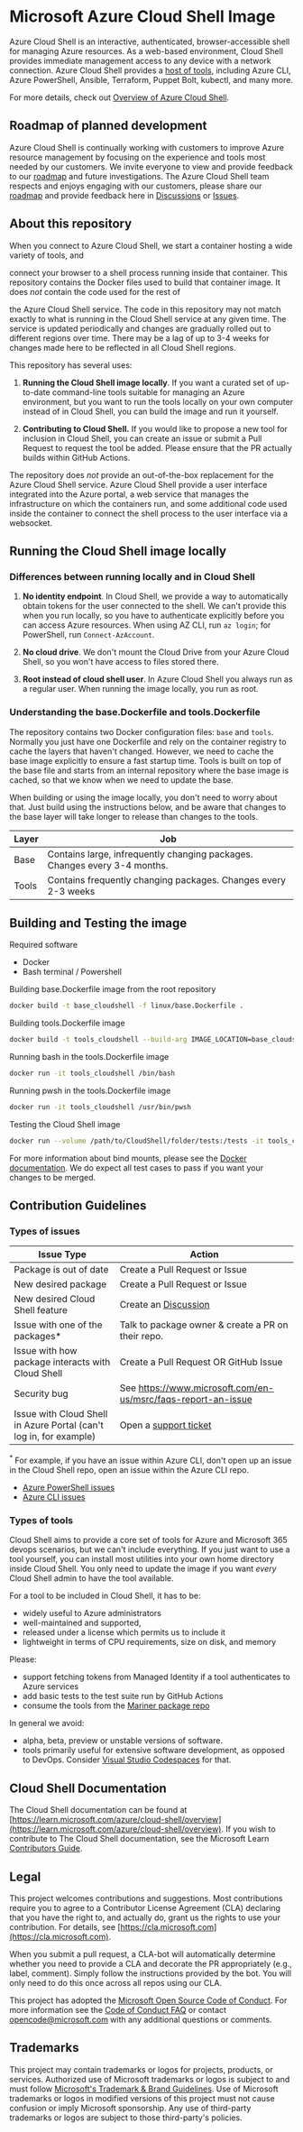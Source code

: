 
# Microsoft Azure Cloud Shell Image

Azure Cloud Shell is an interactive, authenticated, browser-accessible shell for managing Azure
resources. As a web-based environment, Cloud Shell provides immediate management access to any
device with a network connection. Azure Cloud Shell provides a
[host of tools](https://docs.microsoft.com/azure/cloud-shell/features), including Azure CLI, Azure
PowerShell, Ansible, Terraform, Puppet Bolt, kubectl, and many more.

For more details, check out
[Overview of Azure Cloud Shell](https://docs.microsoft.com/azure/cloud-shell/overview).

## Roadmap of planned development

Azure Cloud Shell is continually working with customers to improve Azure resource management by
focusing on the experience and tools most needed by our customers. We invite everyone to view and
provide feedback to our [roadmap](./roadmap/cs-roadmap-2023.md) and future investigations. The Azure
Cloud Shell team respects and enjoys engaging with our customers, please share our
[roadmap](./roadmap/cs-roadmap-2023.md) and provide feedback here in
[Discussions](https://github.com/Azure/CloudShell/discussions) or
[Issues](https://github.com/Azure/CloudShell/issues).

## About this repository

When you connect to Azure Cloud Shell, we start a container hosting a wide variety of tools, and

connect your browser to a shell process running inside that container. This repository contains the
Docker files used to build that container image. It does _not_ contain the code used for the rest of

the Azure Cloud Shell service. The code in this repository may not match exactly to what is running
in the Cloud Shell service at any given time. The service is updated periodically and changes are
gradually rolled out to different regions over time.
There may be a lag of up to 3-4 weeks
for changes made here to be reflected in all Cloud Shell regions.

This repository has several uses:

1. **Running the Cloud Shell image locally**. If you want a curated set of up-to-date command-line
   tools suitable for managing an Azure environment, but you want to run the tools locally on your
   own computer instead of in Cloud Shell, you can build the image and run it yourself.

1. **Contributing to Cloud Shell.** If you would like to propose a new tool for inclusion in Cloud
   Shell, you can create an issue or submit a Pull Request to request the tool be added. Please
   ensure that the PR actually builds within GitHub Actions.

The repository does _not_ provide an out-of-the-box replacement for the Azure Cloud Shell service.
Azure Cloud Shell provide a user interface integrated into the Azure portal, a web service that
manages the infrastructure on which the containers run, and some additional code used inside the
container to connect the shell process to the user interface via a websocket.

## Running the Cloud Shell image locally

### Differences between running locally and in Cloud Shell

1. **No identity endpoint**. In Cloud Shell, we provide a way to automatically obtain tokens for the
   user connected to the shell. We can't provide this when you run locally, so you have to
   authenticate explicitly before you can access Azure resources. When using AZ CLI, run `az login`;
   for PowerShell, run `Connect-AzAccount`.

1. **No cloud drive**. We don't mount the Cloud Drive from your Azure Cloud Shell, so you won't have
   access to files stored there.

1. **Root instead of cloud shell user**. In Azure Cloud Shell you always run as a regular user. When
   running the image locally, you run as root.

### Understanding the base.Dockerfile and tools.Dockerfile

The repository contains two Docker configuration files: `base` and `tools`. Normally you just have
one Dockerfile and rely on the container registry to cache the layers that haven't changed.
However, we need to cache the base image explicitly to ensure a fast startup time. Tools is built
on top of the base file and starts from an internal repository where the base image is cached, so
that we know when we need to update the base.

When building or using the image locally, you don't need to worry about that. Just build using the
instructions below, and be aware that changes to the base layer will take longer to release than
changes to the tools.

| Layer        | Job           |
| ---|---|
| Base      | Contains large, infrequently changing packages. Changes every 3-4 months. |
| Tools      | Contains frequently changing packages. Changes every 2-3 weeks |

## Building and Testing the image

Required software

- Docker
- Bash terminal / Powershell

Building base.Dockerfile image from the root repository

```bash
docker build -t base_cloudshell -f linux/base.Dockerfile .
```

Building tools.Dockerfile image

```bash
docker build -t tools_cloudshell --build-arg IMAGE_LOCATION=base_cloudshell -f linux/tools.Dockerfile . 
```

Running bash in the tools.Dockerfile image

```bash
docker run -it tools_cloudshell /bin/bash
```

Running pwsh in the tools.Dockerfile image

```bash
docker run -it tools_cloudshell /usr/bin/pwsh
```

Testing the Cloud Shell image

```bash
docker run --volume /path/to/CloudShell/folder/tests:/tests -it tools_cloudshell /tests/test.sh
```

For more information about bind mounts, please see the
[Docker documentation](https://docs.docker.com/storage/bind-mounts/). We do expect all test cases
to pass if you want your changes to be merged.

## Contribution Guidelines

### Types of issues

| Issue Type        | Action           |
| ---|---|
| Package is out of date      | Create a Pull Request or Issue |
| New desired package     | Create a Pull Request or Issue |
| New desired Cloud Shell feature | Create an [Discussion](https://github.com/Azure/CloudShell/discussions) |
| Issue with one of the packages*     | Talk to package owner & create a PR on their repo.  |
| Issue with how package interacts with Cloud Shell     | Create a Pull Request OR GitHub Issue |
| Security bug | See https://www.microsoft.com/en-us/msrc/faqs-report-an-issue |
| Issue with Cloud Shell in Azure Portal (can't log in, for example) | Open a [support ticket](https://learn.microsoft.com/azure/active-directory/fundamentals/how-to-get-support) |


<sup>*</sup> For example, if you have an issue within Azure CLI, don't open up an issue in the Cloud Shell
repo, open an issue within the Azure CLI repo.

- [Azure PowerShell issues](https://github.com/Azure/azure-powershell/issues)
- [Azure CLI issues](https://github.com/Azure/azure-cli/issues)

### Types of tools

Cloud Shell aims to provide a core set of tools for Azure and Microsoft 365 devops scenarios, but we
can't include everything. If you just want to use a tool yourself, you can install most utilities
into your own home directory inside Cloud Shell. You only need to update the image if you want
_every_ Cloud Shell admin to have the tool available.

For a tool to be included in Cloud Shell, it has to be:

- widely useful to Azure administrators
- well-maintained and supported,  
- released under a license which permits us to include it
- lightweight in terms of CPU requirements, size on disk, and memory

Please:

- support fetching tokens from Managed Identity if a tool authenticates to Azure services
- add basic tests to the test suite run by GitHub Actions
- consume the tools from the [Mariner package repo](https://packages.microsoft.com/cbl-mariner/2.0/)

In general we avoid:

- alpha, beta, preview or unstable versions of software.
- tools primarily useful for extensive software development, as opposed to DevOps. Consider
  [Visual Studio Codespaces](https://visualstudio.microsoft.com/services/visual-studio-codespaces/)
  for that.

## Cloud Shell Documentation

The Cloud Shell documentation can be found at
[https://learn.microsoft.com/azure/cloud-shell/overview](https://learn.microsoft.com/azure/cloud-shell/overview).
If you wish to contribute to The Cloud Shell documentation, see the Microsoft Learn
[Contributors Guide](https://learn.microsoft.com/contribute/).

## Legal

This project welcomes contributions and suggestions. Most contributions require you to agree to a
Contributor License Agreement (CLA) declaring that you have the right to, and actually do, grant us
the rights to use your contribution. For details, see 
[https://cla.microsoft.com](https://cla.microsoft.com).

When you submit a pull request, a CLA-bot will automatically determine whether you need to provide
a CLA and decorate the PR appropriately (e.g., label, comment). Simply follow the instructions
provided by the bot. You will only need to do this once across all repos using our CLA.

This project has adopted the
[Microsoft Open Source Code of Conduct](https://opensource.microsoft.com/codeofconduct/). For more
information see the [Code of Conduct FAQ](https://opensource.microsoft.com/codeofconduct/faq/) or
contact [opencode@microsoft.com](mailto:opencode@microsoft.com) with any additional questions or
comments.

## Trademarks

This project may contain trademarks or logos for projects, products, or services. Authorized use of
Microsoft trademarks or logos is subject to and must follow
[Microsoft's Trademark & Brand Guidelines](https://www.microsoft.com/en-us/legal/intellectualproperty/trademarks/usage/general).
Use of Microsoft trademarks or logos in modified versions of this project must not cause confusion
or imply Microsoft sponsorship. Any use of third-party trademarks or logos are subject to those
third-party's policies.
